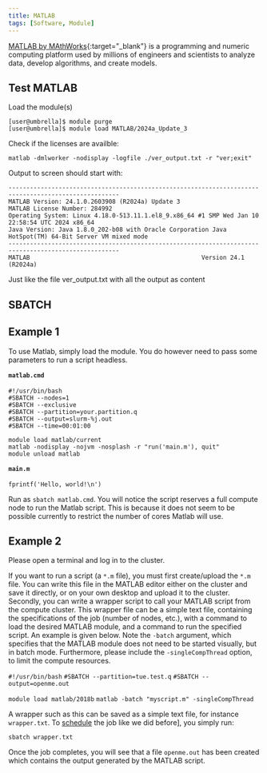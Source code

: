 ```yaml
---
title: MATLAB
tags: [Software, Module]
---
```


[MATLAB by MAthWorks](https://nl.mathworks.com/products/matlab.html){:target="_blank"} is a programming and numeric computing platform used by millions of engineers and scientists to analyze data, develop algorithms, and create models.

## Test MATLAB

Load the module(s)

```shell 
[user@umbrella]$ module purge
[user@umbrella]$ module load MATLAB/2024a_Update_3
```

Check if the licenses are availble:

```shell
matlab -dmlworker -nodisplay -logfile ./ver_output.txt -r "ver;exit"
```

Output to screen should start with: 
```shell
-----------------------------------------------------------------------------------------------------
MATLAB Version: 24.1.0.2603908 (R2024a) Update 3
MATLAB License Number: 284992
Operating System: Linux 4.18.0-513.11.1.el8_9.x86_64 #1 SMP Wed Jan 10 22:58:54 UTC 2024 x86_64
Java Version: Java 1.8.0_202-b08 with Oracle Corporation Java HotSpot(TM) 64-Bit Server VM mixed mode
-----------------------------------------------------------------------------------------------------
MATLAB                                                Version 24.1        (R2024a)
```
Just like the file ver_output.txt with all the output as content

## SBATCH


## Example 1
To use Matlab, simply load the module. You do however need to pass some
parameters to run a script headless.

<div class="toccolours mw-collapsible mw-collapsed">
<div style="font-weight: bold; line-height: 1.6;">

`matlab.cmd`

</div>

    #!/usr/bin/bash
    #SBATCH --nodes=1
    #SBATCH --exclusive
    #SBATCH --partition=your.partition.q
    #SBATCH --output=slurm-%j.out
    #SBATCH --time=00:01:00

    module load matlab/current
    matlab -nodisplay -nojvm -nosplash -r "run('main.m'), quit"
    module unload matlab

</div>
<div class="toccolours mw-collapsible mw-collapsed">
<div style="font-weight: bold; line-height: 1.6;">

`main.m`

</div>

    fprintf('Hello, world!\n')

</div>

Run as `sbatch matlab.cmd`. You will notice the script reserves a full
compute node to run the Matlab script. This is because it does not seem
to be possible currently to restrict the number of cores Matlab will
use.


## Example 2
Please open a terminal and log in to the cluster.

If you want to run a script (a `*.m` file), you must first create/upload
the `*.m` file. You can write this file in the MATLAB editor either on
the cluster and save it directly, or on your own desktop and upload it
to the cluster. Secondly, you can write a wrapper script to call your
MATLAB script from the compute cluster. This wrapper file can be a
simple text file, containing the specifications of the job (number of
nodes, etc.), with a command to load the desired MATLAB module, and a
command to run the specified script. An example is given below. Note the
`-batch` argument, which specifies that the MATLAB module does not need
to be started visually, but in batch mode. Furthermore, please include
the `-singleCompThread` option, to limit the compute resources.

`#!/usr/bin/bash`
`#SBATCH --partition=tue.test.q`
`#SBATCH --output=openme.out`

`module load matlab/2018b`
`matlab -batch "myscript.m" -singleCompThread`

A wrapper such as this can be saved as a simple text file, for instance
`wrapper.txt`. To
[schedule](../../steps/jobs/index.md) the job like we did before], you simply
run:

```shell
sbatch wrapper.txt
```

Once the job completes, you will see that a file `openme.out` has been
created which contains the output generated by the MATLAB script.
